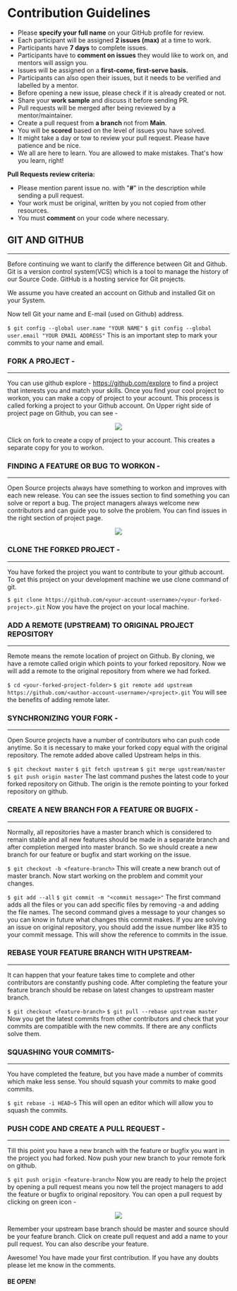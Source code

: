 # Contribution Guidelines

- Please **specify your full name** on your GitHub profile for review.
- Each participant will be assigned **2 issues (max)** at a time to work.
- Participants have **7 days** to complete issues.
- Participants have to **comment on issues** they would like to work on, and mentors will assign you.
- Issues will be assigned on a **first-come, first-serve basis.**
- Participants can also open their issues, but it needs to be verified and labelled by a mentor.
- Before opening a new issue, please check if it is already created or not.
- Share your **work sample** and discuss it before sending PR.
- Pull requests will be merged after being reviewed by a mentor/maintainer.
- Create a pull request from **a branch** not from **Main**.
- You will be **scored** based on the level of issues you have solved.
- It might take a day or tow to review your pull request. Please have patience and be nice.
- We all are here to learn. You are allowed to make mistakes. That's how you learn, right!

**Pull Requests review criteria:**

- Please mention parent issue no. with "**#**" in the description while sending a pull request.
- Your work must be original, written by you not copied from other resources.
- You must **comment** on your code where necessary.

## GIT AND GITHUB

---

Before continuing we want to clarify the difference between Git and Github. Git is a version control system(VCS) which is a tool to manage the history of our Source Code. GitHub is a hosting service for Git projects.

We assume you have created an account on Github and installed Git on your System.

Now tell Git your name and E-mail (used on Github) address.

`$ git config --global user.name "YOUR NAME"`
`$ git config --global user.email "YOUR EMAIL ADDRESS"`
This is an important step to mark your commits to your name and email.

### FORK A PROJECT -

---

You can use github explore - https://github.com/explore to find a project that interests you and match your skills. Once you find your cool project to workon, you can make a copy of project to your account. This process is called forking a project to your Github account. On Upper right side of project page on Github, you can see -

<p align="center">  <img  src="https://i.imgur.com/P0n6f97.png">  </p>

Click on fork to create a copy of project to your account. This creates a separate copy for you to workon.

### FINDING A FEATURE OR BUG TO WORKON -

---

Open Source projects always have something to workon and improves with each new release. You can see the issues section to find something you can solve or report a bug. The project managers always welcome new contributors and can guide you to solve the problem. You can find issues in the right section of project page.

<p align="center">  <img  src="https://i.imgur.com/czVjpS7.png">  </p>

### CLONE THE FORKED PROJECT -

---

You have forked the project you want to contribute to your github account. To get this project on your development machine we use clone command of git.

`$ git clone https://github.com/<your-account-username>/<your-forked-project>.git`
Now you have the project on your local machine.

### ADD A REMOTE (UPSTREAM) TO ORIGINAL PROJECT REPOSITORY

---

Remote means the remote location of project on Github. By cloning, we have a remote called origin which points to your forked repository. Now we will add a remote to the original repository from where we had forked.

`$ cd <your-forked-project-folder>`
`$ git remote add upstream https://github.com/<author-account-username>/<project>.git`
You will see the benefits of adding remote later.

### SYNCHRONIZING YOUR FORK -

---

Open Source projects have a number of contributors who can push code anytime. So it is necessary to make your forked copy equal with the original repository. The remote added above called Upstream helps in this.

`$ git checkout master`
`$ git fetch upstream`
`$ git merge upstream/master`
`$ git push origin master`
The last command pushes the latest code to your forked repository on Github. The origin is the remote pointing to your forked repository on github.

### CREATE A NEW BRANCH FOR A FEATURE OR BUGFIX -

---

Normally, all repositories have a master branch which is considered to remain stable and all new features should be made in a separate branch and after completion merged into master branch. So we should create a new branch for our feature or bugfix and start working on the issue.

`$ git checkout -b <feature-branch>`
This will create a new branch out of master branch. Now start working on the problem and commit your changes.

`$ git add --all`
`$ git commit -m "<commit message>"`
The first command adds all the files or you can add specific files by removing -a and adding the file names. The second command gives a message to your changes so you can know in future what changes this commit makes. If you are solving an issue on original repository, you should add the issue number like #35 to your commit message. This will show the reference to commits in the issue.

### REBASE YOUR FEATURE BRANCH WITH UPSTREAM-

---

It can happen that your feature takes time to complete and other contributors are constantly pushing code. After completing the feature your feature branch should be rebase on latest changes to upstream master branch.

`$ git checkout <feature-branch>`
`$ git pull --rebase upstream master`
Now you get the latest commits from other contributors and check that your commits are compatible with the new commits. If there are any conflicts solve them.

### SQUASHING YOUR COMMITS-

---

You have completed the feature, but you have made a number of commits which make less sense. You should squash your commits to make good commits.

`$ git rebase -i HEAD~5`
This will open an editor which will allow you to squash the commits.

### PUSH CODE AND CREATE A PULL REQUEST -

---

Till this point you have a new branch with the feature or bugfix you want in the project you had forked. Now push your new branch to your remote fork on github.

`$ git push origin <feature-branch>`
Now you are ready to help the project by opening a pull request means you now tell the project managers to add the feature or bugfix to original repository. You can open a pull request by clicking on green icon -

<p align="center">  <img  src="https://i.imgur.com/aGaqAD5.png">  </p>

Remember your upstream base branch should be master and source should be your feature branch. Click on create pull request and add a name to your pull request. You can also describe your feature.

Awesome! You have made your first contribution. If you have any doubts please let me know in the comments.

#### BE OPEN!
